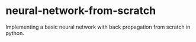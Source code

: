 # neural-network-from-scratch
Implementing a basic neural network with back propagation from scratch in python.
